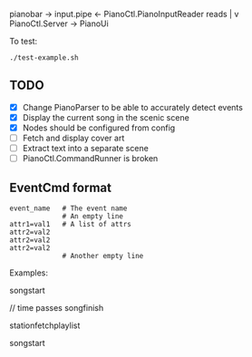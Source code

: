

pianobar -> input.pipe <- PianoCtl.PianoInputReader
                      reads         |
                                    v
                               PianoCtl.Server -> PianoUi

To test:

    ./test-example.sh

## TODO

- [x] Change PianoParser to be able to accurately detect events
- [x] Display the current song in the scenic scene
- [x] Nodes should be configured from config
- [ ] Fetch and display cover art
- [ ] Extract text into a separate scene
- [ ] PianoCtl.CommandRunner is broken

## EventCmd format

```
event_name   # The event name
             # An empty line
attr1=val1   # A list of attrs
attr2=val2
attr2=val2
attr2=val2
             # Another empty line
```

Examples:

songstart

<song starting details>

// time passes
songfinish
<song finished details>

stationfetchplaylist
<fetched song>

songstart
<song starting details>
